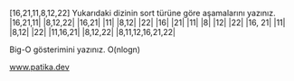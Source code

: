 [16,21,11,8,12,22] 
Yukarıdaki dizinin sort türüne göre aşamalarını yazınız.
|16,21,11| |8,12,22|
|16,21| |11|  |8,12| |22| 
|16| |21| |11| |8| |12| |22|
|16, 21| |11| |8,12| |22|
|11,16,21| |8,12,22|
|8,11,12,16,21,22|


Big-O gösterimini yazınız.
O(nlogn)


www.patika.dev
